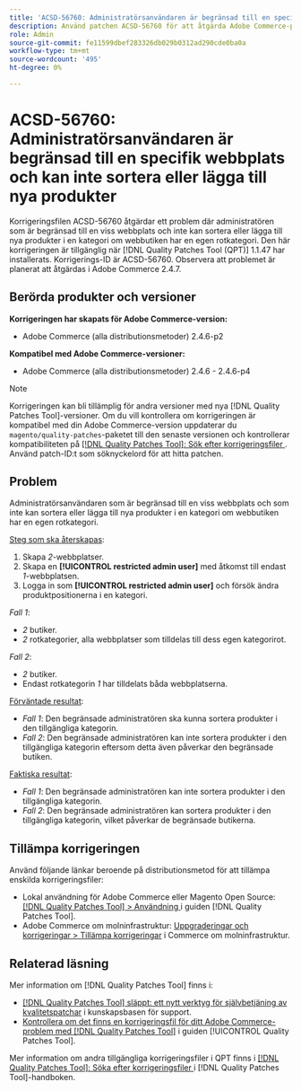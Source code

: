 ```yaml
---
title: 'ACSD-56760: Administratörsanvändaren är begränsad till en specifik webbplats och kan inte sortera eller lägga till nya produkter'
description: Använd patchen ACSD-56760 för att åtgärda Adobe Commerce-problemet där den administratör som är begränsad till en viss webbplats inte kan sortera eller lägga till nya produkter i en kategori om webbutiken har en egen rotkategori.
role: Admin
source-git-commit: fe11599dbef283326db029b0312ad290cde0ba0a
workflow-type: tm+mt
source-wordcount: '495'
ht-degree: 0%

---
```


# ACSD-56760: Administratörsanvändaren är begränsad till en specifik webbplats och kan inte sortera eller lägga till nya produkter

Korrigeringsfilen ACSD-56760 åtgärdar ett problem där administratören som är begränsad till en viss webbplats och inte kan sortera eller lägga till nya produkter i en kategori om webbutiken har en egen rotkategori. Den här korrigeringen är tillgänglig när [!DNL Quality Patches Tool (QPT)] 1.1.47 har installerats. Korrigerings-ID är ACSD-56760. Observera att problemet är planerat att åtgärdas i Adobe Commerce 2.4.7.

## Berörda produkter och versioner

**Korrigeringen har skapats för Adobe Commerce-version:**

* Adobe Commerce (alla distributionsmetoder) 2.4.6-p2

**Kompatibel med Adobe Commerce-versioner:**

* Adobe Commerce (alla distributionsmetoder) 2.4.6 - 2.4.6-p4

>[!NOTE]
>
>Korrigeringen kan bli tillämplig för andra versioner med nya [!DNL Quality Patches Tool]-versioner. Om du vill kontrollera om korrigeringen är kompatibel med din Adobe Commerce-version uppdaterar du `magento/quality-patches`-paketet till den senaste versionen och kontrollerar kompatibiliteten på [[!DNL Quality Patches Tool]: Sök efter korrigeringsfiler ](https://experienceleague.adobe.com/tools/commerce-quality-patches/index.html). Använd patch-ID:t som söknyckelord för att hitta patchen.

## Problem

Administratörsanvändaren som är begränsad till en viss webbplats och som inte kan sortera eller lägga till nya produkter i en kategori om webbutiken har en egen rotkategori.

<u>Steg som ska återskapas</u>:

1. Skapa *2*-webbplatser.
1. Skapa en **[!UICONTROL restricted admin user]** med åtkomst till endast *1*-webbplatsen.
1. Logga in som **[!UICONTROL restricted admin user]** och försök ändra produktpositionerna i en kategori.

*Fall 1*:

* *2* butiker.
* *2* rotkategorier, alla webbplatser som tilldelas till dess egen kategorirot.

*Fall 2*:

* *2* butiker.
* Endast rotkategorin *1* har tilldelats båda webbplatserna.

<u>Förväntade resultat</u>:

* *Fall 1*: Den begränsade administratören ska kunna sortera produkter i den tillgängliga kategorin.
* *Fall 2*: Den begränsade administratören kan inte sortera produkter i den tillgängliga kategorin eftersom detta även påverkar den begränsade butiken.

<u>Faktiska resultat</u>:

* *Fall 1*: Den begränsade administratören kan inte sortera produkter i den tillgängliga kategorin.
* *Fall 2*: Den begränsade administratören kan sortera produkter i den tillgängliga kategorin, vilket påverkar de begränsade butikerna.

## Tillämpa korrigeringen

Använd följande länkar beroende på distributionsmetod för att tillämpa enskilda korrigeringsfiler:

* Lokal användning för Adobe Commerce eller Magento Open Source: [[!DNL Quality Patches Tool] > Användning ](/help/tools/quality-patches-tool/usage.md) i guiden [!DNL Quality Patches Tool].
* Adobe Commerce om molninfrastruktur: [Uppgraderingar och korrigeringar > Tillämpa korrigeringar](https://experienceleague.adobe.com/docs/commerce-cloud-service/user-guide/develop/upgrade/apply-patches.html) i Commerce om molninfrastruktur.

## Relaterad läsning

Mer information om [!DNL Quality Patches Tool] finns i:

* [[!DNL Quality Patches Tool] släppt: ett nytt verktyg för självbetjäning av kvalitetspatchar](https://experienceleague.adobe.com/en/docs/commerce-knowledge-base/kb/announcements/commerce-announcements/magento-quality-patches-released-new-tool-to-self-serve-quality-patches) i kunskapsbasen för support.
* [Kontrollera om det finns en korrigeringsfil för ditt Adobe Commerce-problem med  [!DNL Quality Patches Tool]](/help/tools/quality-patches-tool/patches-available-in-qpt/check-patch-for-magento-issue-with-magento-quality-patches.md) i guiden [!UICONTROL Quality Patches Tool].


Mer information om andra tillgängliga korrigeringsfiler i QPT finns i [[!DNL Quality Patches Tool]: Söka efter korrigeringsfiler ](https://experienceleague.adobe.com/tools/commerce-quality-patches/index.html) i [!DNL Quality Patches Tool]-handboken.
